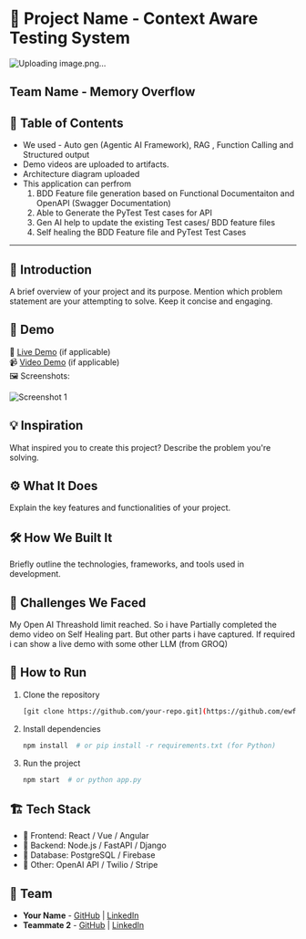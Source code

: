 # 🚀 Project Name - Context Aware Testing System 
![Uploading image.png…]()
## Team Name - Memory Overflow

## 📌 Table of Contents
- We used - Auto gen (Agentic AI Framework), RAG , Function Calling and Structured output
- Demo videos are uploaded to artifacts.
- Architecture diagram uploaded 
- This application can perfrom
  1. BDD Feature file generation based on Functional Documentaiton and OpenAPI (Swagger Documentation)
  2. Able to Generate the PyTest Test cases for API
  3. Gen AI help to update the existing Test cases/ BDD  feature files
  4. Self healing the BDD Feature file and  PyTest Test Cases


---

## 🎯 Introduction
A brief overview of your project and its purpose. Mention which problem statement are your attempting to solve. Keep it concise and engaging.

## 🎥 Demo
🔗 [Live Demo](#) (if applicable)  
📹 [Video Demo](#) (if applicable)  
🖼️ Screenshots:

![Screenshot 1](link-to-image)

## 💡 Inspiration
What inspired you to create this project? Describe the problem you're solving.

## ⚙️ What It Does
Explain the key features and functionalities of your project.

## 🛠️ How We Built It
Briefly outline the technologies, frameworks, and tools used in development.

## 🚧 Challenges We Faced
My Open AI  Threashold limit reached. So i have Partially completed the demo video on Self Healing part. But other parts i have captured. If required i can show a live demo with some other LLM (from GROQ)

## 🏃 How to Run
1. Clone the repository  
   ```sh
   [git clone https://github.com/your-repo.git](https://github.com/ewfx/catfe-memory-overflow.git)
   ```
2. Install dependencies  
   ```sh
   npm install  # or pip install -r requirements.txt (for Python)
   ```
3. Run the project  
   ```sh
   npm start  # or python app.py
   ```

## 🏗️ Tech Stack
- 🔹 Frontend: React / Vue / Angular
- 🔹 Backend: Node.js / FastAPI / Django
- 🔹 Database: PostgreSQL / Firebase
- 🔹 Other: OpenAI API / Twilio / Stripe

## 👥 Team
- **Your Name** - [GitHub](#) | [LinkedIn](#)
- **Teammate 2** - [GitHub](#) | [LinkedIn](#)

